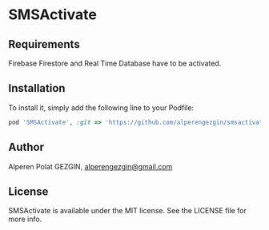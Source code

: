 # SMSActivate





## Requirements

Firebase Firestore and Real Time Database have to be activated.

## Installation

To install it, simply add the following line to your Podfile:

```ruby
pod 'SMSActivate', :git => 'https://github.com/alperengezgin/smsactivate.git'
```

## Author

Alperen Polat GEZGIN, alperengezgin@gmail.com

## License

SMSActivate is available under the MIT license. See the LICENSE file for more info.
